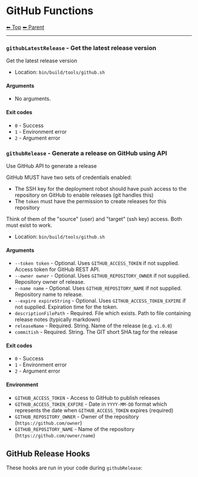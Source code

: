 # GitHub Functions

<!-- TEMPLATE header 2 -->
[⬅ Top](index.md) [⬅ Parent ](../index.md)
<hr />

### `githubLatestRelease` - Get the latest release version

Get the latest release version

- Location: `bin/build/tools/github.sh`

#### Arguments

- No arguments.

#### Exit codes

- `0` - Success
- `1` - Environment error
- `2` - Argument error
### `githubRelease` - Generate a release on GitHub using API

Use GitHub API to generate a release

GitHub MUST have two sets of credentials enabled:

- The SSH key for the deployment robot should have push access to the repository on GitHub to enable releases (git handles this)
- The `token` must have the permission to create releases for this repository

Think of them of the "source" (user) and "target" (ssh key) access. Both must exist to work.

- Location: `bin/build/tools/github.sh`

#### Arguments

- `--token token` - Optional. Uses `GITHUB_ACCESS_TOKEN` if not supplied. Access token for GitHub REST API.
- `--owner owner` - Optional. Uses `GITHUB_REPOSITORY_OWNER` if not supplied. Repository owner of release.
- `--name name` - Optional. Uses `GITHUB_REPOSITORY_NAME` if not supplied. Repository name to release.
- `--expire expireString` - Optional. Uses `GITHUB_ACCESS_TOKEN_EXPIRE` if not supplied. Expiration time for the token.
- `descriptionFilePath` - Required. File which exists. Path to file containing release notes (typically markdown)
- `releaseName` - Required. String. Name of the release (e.g. `v1.0.0`)
- `commitish` - Required. String. The GIT short SHA tag for the release

#### Exit codes

- `0` - Success
- `1` - Environment error
- `2` - Argument error

#### Environment

- `GITHUB_ACCESS_TOKEN` - Access to GitHub to publish releases
- `GITHUB_ACCESS_TOKEN_EXPIRE` - Date in `YYYY-MM-DD` format which represents the date when `GITHUB_ACCESS_TOKEN` expires (required)
- `GITHUB_REPOSITORY_OWNER` - Owner of the repository (`https://github.com/owner`)
- `GITHUB_REPOSITORY_NAME` - Name of the repository (`https://github.com/owner/name`)

## GitHub Release Hooks

These hooks are run in your code during `githubRelease`:



